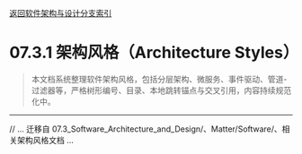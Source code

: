 [返回软件架构与设计分支索引](./README.md)

# 07.3.1 架构风格（Architecture Styles）

> 本文档系统整理软件架构风格，包括分层架构、微服务、事件驱动、管道-过滤器等，严格树形编号、目录、本地跳转锚点与交叉引用，内容持续规范化中。

---

// ... 迁移自 07.3_Software_Architecture_and_Design/、Matter/Software/、相关架构风格文档 ... 